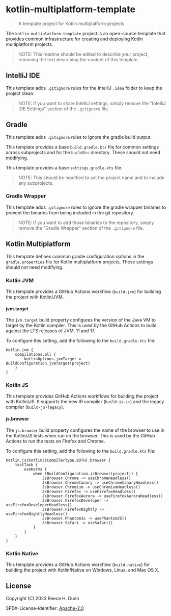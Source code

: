 # kotlin-multiplatform-template
> A template project for Kotlin multiplatform projects

The `kotlin-multiplatform-template` project is an open-source template that
provides common infrastructure for creating and deploying Kotlin multiplatform
projects.

> NOTE: This readme should be edited to describe your project, removing the
> text describing the content of this template.

## IntelliJ IDE
This template adds `.gitignore` rules for the IntelliJ `.idea` folder to keep
the project clean.
> NOTE: If you want to share IntelliJ settings, simply remove the "IntelliJ IDE
> Settings" section of the `.gitignore` file.

## Gradle
This template adds `.gitignore` rules to ignore the gradle build output.

This template provides a base `build.gradle.kts` file for common settings
across subprojects and for the `buildSrc` directory. These should not need
modifying.

This template provides a base `settings.gradle.kts` file.
> NOTE: This should be modified to set the project name and to include any
> subprojects.

### Gradle Wrapper
This template adds `.gitignore` rules to ignore the gradle wrapper binaries to
prevent the binaries from being included in the git repository.
> NOTE: If you want to add those binaries to the repository, simply remove the
> "Gradle Wrapper" section of the `.gitignore` file.

## Kotlin Multiplatform
This template defines common gradle configuration options in the
`gradle.properties` file for Kotlin multiplatform projects. These settings
should not need modifying.

### Kotlin JVM
This template provides a GitHub Actions workflow (`build-jvm`) for building the
project with Kotlin/JVM.

#### jvm.target
The `jvm.target` build property configures the version of the Java VM to target
by the Kotlin compiler. This is used by the GitHub Actions to build against the
LTS releases of JVM, 11 and 17.

To configure this setting, add the following to the `build.gradle.kts` file:
```
kotlin.jvm {
    compilations.all {
        kotlinOptions.jvmTarget = BuildConfiguration.jvmTarget(project)
    }
}
```

### Kotlin JS
This template provides GitHub Actions workflows for building the project with
Kotlin/JS. It supports the new IR compiler (`build-js-ir`) and the legacy
compiler (`build-js-legacy`).

#### js.browser
The `js.browser` build property configures the name of the browser to use in
the Kotlin/JS tests when run on the browser. This is used by the GitHub Actions
to run the tests on Firefox and Chrome.

To configure this setting, add the following to the `build.gradle.kts` file:
```
kotlin.js(KotlinJsCompilerType.BOTH).browser {
    testTask {
        useKarma {
            when (BuildConfiguration.jsBrowser(project)) {
                JsBrowser.Chrome -> useChromeHeadless()
                JsBrowser.ChromeCanary -> useChromeCanaryHeadless()
                JsBrowser.Chromium -> useChromiumHeadless()
                JsBrowser.Firefox -> useFirefoxHeadless()
                JsBrowser.FirefoxAurora -> useFirefoxAuroraHeadless()
                JsBrowser.FirefoxDeveloper -> useFirefoxDeveloperHeadless()
                JsBrowser.FirefoxNightly -> useFirefoxNightlyHeadless()
                JsBrowser.PhantomJs -> usePhantomJS()
                JsBrowser.Safari -> useSafari()
            }
        }
    }
}
```

### Kotlin Native
This template provides a GitHub Actions workflow (`build-native`) for building
the project with Kotlin/Native on Windows, Linux, and Mac OS X.

## License
Copyright (C) 2023 Reece H. Dunn

SPDX-License-Identifier: [Apache-2.0](LICENSE)
